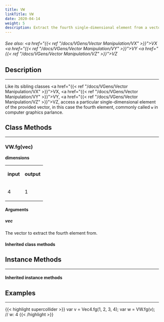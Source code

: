 ```yaml
---
title: VW
linkTitle: VW
date: 2020-04-14
weight: 5
description: Extract the fourth single-dimensional element from a vector
---
```

<!-- generated file, please edit the original .schelp file(in the Scintillator repository) and then run schelpToMarkDown.scdscript to regenerate. -->
###### See also: <a href="{{< ref "/docs/VGens/Vector Manipulation/VX" >}}">VX</a> <a href="{{< ref "/docs/VGens/Vector Manipulation/VY" >}}">VY</a> <a href="{{< ref "/docs/VGens/Vector Manipulation/VZ" >}}">VZ</a> 



## Description
---



Like its sibling classes <a href="{{< ref "/docs/VGens/Vector Manipulation/VX" >}}">VX</a>, <a href="{{< ref "/docs/VGens/Vector Manipulation/VY" >}}">VY</a>, <a href="{{< ref "/docs/VGens/Vector Manipulation/VZ" >}}">VZ</a>, access a particular single-dimensional element of the provided vector, in this case the fourth element, commonly called <code>w</code> in computer graphics parlance.



## Class Methods
---



### VW.fg(vec)



<strong>dimensions</strong>


<table>
<tr><td>

<strong>input</strong>

</td><td>

<strong>output</strong>

</td></tr>
<tr><td>

4

</td><td>

1

</td></tr>

</table>


#### Arguments

##### vec



The vector to extract the fourth element from.





#### Inherited class methods



## Instance Methods
---



#### Inherited instance methods



## Examples
---



{{< highlight supercollider >}}
var v = Vec4.fg(1, 2, 3, 4);
var w = VW.fg(v); // w: 4
{{< /highlight >}}





